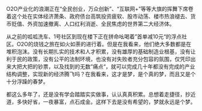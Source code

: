 O2O产业化的浪潮正在“全民创业，万众创新”、“互联网+”等等大旗的挥舞下席卷着这个处在实体经济萧条、政府债台高筑投资疲软、股市动荡、楼市热浪褪去、货币贬值、外资加速撤离、人口红利消逝、全民焦虑的世界第二大经济体。

从之前的呱呱洗车、1号社区到现在楼下正在拼命吆喝着”首单减10元“的浮点社区。O2O的烧钱之旅在如火如荼的进行着。但是在我看来，他们绝大多数都是在堆积泡沫。没有长期扎实的技术和人才积累，没有雄厚的基础制造业根基，没有让利于民的政策，没有公平的法制环境，也没有对失败者充分包容的氛围，仅凭印出来大把大把的钞票，以及找到的无数”痛点“，就可以完成几十年都没有完成的产业结构调整，实现新的经济腾飞吗？在我看来，这才是梦，是个真的梦，而且又是个十分浮躁的春梦。

都这么多年了，还是没有学会踏踏实实做事，认认真真积累。总想着走捷径，抄近道，多快好省，一夜暴富，点石成金。这样下去是没有希望的，梦就永远是个梦。